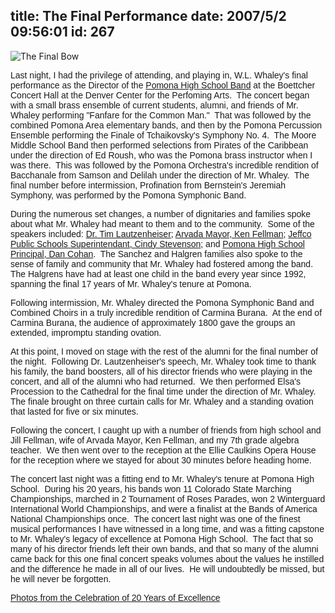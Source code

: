 title: The Final Performance
date: 2007/5/2 09:56:01
id: 267
---
![The Final Bow](/journal_images/mini-DSC00121-journal.jpg)

<font face="Arial">Last night, I had the privilege of attending, and playing in, W.L. Whaley's final performance as the Director of the [Pomona High School Band](http://www.pomonaband.org) at the Boettcher Concert Hall at the Denver Center for the Perfoming Arts.  The concert began with a small brass ensemble of current students, alumni, and friends of Mr. Whaley performing "Fanfare for the Common Man."  That was followed by the combined Pomona Area elementary bands, and then by the Pomona Percussion Ensemble performing the Finale of Tchaikovsky's Symphony No. 4.  The Moore Middle School Band then performed selections from Pirates of the Caribbean under the direction of Ed Roush, who was the Pomona brass instructor when I was there.  This was followed by the Pomona Orchestra's incredible rendition of Bacchanale from Samson and Delilah under the direction of Mr. Whaley.  The final number before intermission, Profination from Bernstein's Jeremiah Symphony, was performed by the Pomona Symphonic Band.</font>

<font face="Arial">During the numerous set changes, a number of dignitaries and families spoke about what Mr. Whaley had meant to them and to the community.  Some of the speakers included: [Dr. Tim Lautzenheiser](http://www.attitudeconcepts.com/); [Arvada Mayor, Ken Fellman](http://arvada.org/government/index.php?pid=1283); [Jeffco Public Schools Superintendant, Cindy Stevenson](http://sc.jeffco.k12.co.us/education/staff/staff.php?sectionid=9674); and [Pomona High School Principal, Dan Cohan](http://jeffcoweb.jeffco.k12.co.us/high/pomona/administration/cohan.htm).  The Sanchez and Halgren families also spoke to the sense of family and community that Mr. Whaley had fostered among the band.  The Halgrens have had at least one child in the band every year since 1992, spanning the final 17 years of Mr. Whaley's tenure at Pomona.</font>

<font face="Arial">Following intermission, Mr. Whaley directed the Pomona Symphonic Band and Combined Choirs in a truly incredible rendition of Carmina Burana.  At the end of Carmina Burana, the audience of approximately 1800 gave the groups an extended, impromptu standing ovation.</font>

<font face="Arial">At this point, I moved on stage with the rest of the alumni for the final number of the night.  Following Dr. Lautzenheiser's speech, Mr. Whaley took time to thank his family, the band boosters, all of his director friends who were playing in the concert, and all of the alumni who had returned.  We then performed Elsa's Procession to the Cathedral for the final time under the direction of Mr. Whaley.  The finale brought on three curtain calls for Mr. Whaley and a standing ovation that lasted for five or six minutes.</font>

<font face="Arial">Following the concert, I caught up with a number of friends from high school and Jill Fellman, wife of Arvada Mayor, Ken Fellman, and my 7th grade algebra teacher.  We then went over to the reception at the Ellie Caulkins Opera House for the reception where we stayed for about 30 minutes before heading home.</font>

<font face="Arial">The concert last night was a fitting end to Mr. Whaley's tenure at Pomona High School.  During his 20 years, his bands won 11 Colorado State Marching Championships, marched in 2 Tournament of Roses Parades, won 2 Winterguard International World Championships, and were a finalist at the Bands of America National Championships once.  The concert last night was one of the finest musical performances I have witnessed in a long time, and was a fitting capstone to Mr. Whaley's legacy of excellence at Pomona High School.  The fact that so many of his director friends left their own bands, and that so many of the alumni came back for this one final concert speaks volumes about the values he instilled and the difference he made in all of our lives.  He will undoubtedly be missed, but he will never be forgotten.</font>

<font face="Arial">[Photos from the Celebration of 20 Years of Excellence](PhotoAlbum.aspx?ID=WLWHALEY)</font>